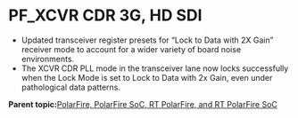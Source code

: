 # PF\_XCVR CDR 3G, HD SDI

-   Updated transceiver register presets for “Lock to Data with 2X Gain” receiver mode to account for a wider variety of board noise environments.
-   The XCVR CDR PLL mode in the transceiver lane now locks successfully when the Lock Mode is set to Lock to Data with 2x Gain, even under pathological data patterns.

**Parent topic:**[PolarFire, PolarFire SoC, RT PolarFire, and RT PolarFire SoC](GUID-5A137013-E2A7-41AC-92A1-32885E70D782.md)


